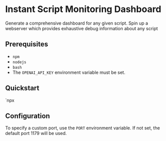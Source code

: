  # Instant Script Monitoring Dashboard

 Generate a comprehensive dashboard for any given script. Spin up a webserver which provides exhaustive debug information about any script 

 ## Prerequisites
 - `npm`
 - `nodejs`
 - `bash`
 - The `OPENAI_API_KEY` environment variable must be set.

 ## Quickstart

 `npx 

 ## Configuration
 To specify a custom port, use the `PORT` environment variable. If not set, the default port 1179 will be used.


